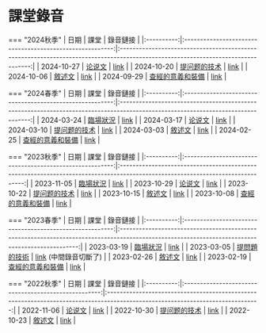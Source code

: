 # 課堂錄音

=== "2024秋季"
    |    日期    |                            課堂                            |                                                             錄音鏈接                                                             |
    |:----------:|:--------------------------------------------------------:|:--------------------------------------------------------------------------------------------------------------------------------:|
    | 2024-10-27 |      [论说文](../class-notes/lesson-4-argumentation.md)      | [link](https://www.dropbox.com/scl/fi/91rf6sct3yzv3ectl5i7g/20241027-class-4-recording.mp3?rlkey=or4ph80h2uii506qn2brs2m5g&dl=0) |
    | 2024-10-20 |      [提问题的技术](../class-notes/lesson-3-questioning.md)      | [link](https://www.dropbox.com/scl/fi/nxtyk25sc2w98p3x3a2v9/20241020-class-3-recording.mp3?rlkey=8ctxc4b5y4ic1ra5eqp2ugkdt&dl=0) |
    | 2024-10-06 |       [敘述文](../class-notes/lesson-2-narrative.md)       | [link](https://www.dropbox.com/scl/fi/vgnd6ylxlty4ud8sg64vv/20241007-class-2-recording.mp3?rlkey=gb72p63of8jiwar3g3qubgvnb&dl=0) |
    | 2024-09-29 | [查經的意義和裝備](../class-notes/lesson-1-foundations.md) | [link](https://www.dropbox.com/scl/fi/7xnpeh0sz8vwr8ekk21eb/20240929-class-1-recording.mp3?rlkey=62q5ni2wewxuq8ochrabpa4he&dl=0) |

=== "2024春季"
    |    日期    |                            課堂                            |                                                             錄音鏈接                                                             |
    |:----------:|:--------------------------------------------------------:|:--------------------------------------------------------------------------------------------------------------------------------:|
    | 2024-03-24 |     [臨場狀況](../class-notes/lesson-5-situations.md)      | [link](https://www.dropbox.com/scl/fi/gch93zme97lwu2h3q76cx/20240324-class-5-recording.mp3?rlkey=qozw97w9ebbthj1ndovlill44&dl=0) |
    | 2024-03-17 |     [论说文](../class-notes/lesson-4-argumentation.md)     | [link](https://www.dropbox.com/scl/fi/h02u2fl5f599zg74urxwa/20240317-class-4-recording.mp3?rlkey=fno80mh3givw1zl6ih0fmpn0p&dl=0) |
    | 2024-03-10 |   [提问题的技术](../class-notes/lesson-3-questioning.md)   | [link](https://www.dropbox.com/scl/fi/3rswmlzkvy00pqupnnt9a/20240310-class-3-recording.mp3?rlkey=sbu4n629cx2sm1nzcci063z1p&dl=0) |
    | 2024-03-03 |       [敘述文](../class-notes/lesson-2-narrative.md)       | [link](https://www.dropbox.com/scl/fi/wou9rcw8hdb93udwlmeze/20240302-class-2-recording.mp3?rlkey=190ahbxab4a33dm1w6d7kiupt&dl=0) |
    | 2024-02-25 | [查經的意義和裝備](../class-notes/lesson-1-foundations.md) | [link](https://www.dropbox.com/scl/fi/vgxd6fvrhn7w4hnsyx060/20240225-class-1-recording.mp3?rlkey=7ixgxdz022193su0le8rfewey&dl=0) |

=== "2023秋季"
    |    日期    |                            課堂                            |                                                            錄音鏈接                                                            |
    |:----------:|:--------------------------------------------------------:|:------------------------------------------------------------------------------------------------------------------------------:|
    | 2023-11-05 |     [臨場狀況](../class-notes/lesson-5-situations.md)      | [link](https://www.dropbox.com/scl/fi/2jjqut61xx5eounxeqw6c/20231105-class-recording.mp3?rlkey=hyxughezqu4uoyq883bah3478&dl=0) |
    | 2023-10-29 |     [论说文](../class-notes/lesson-4-argumentation.md)     | [link](https://www.dropbox.com/scl/fi/9a39x6lc07dir15do7pdm/20231029-class-recording.mp3?rlkey=rq0gy0h6y5z2d5nng119t74ka&dl=0) |
    | 2023-10-22 |   [提问题的技术](../class-notes/lesson-3-questioning.md)   | [link](https://www.dropbox.com/scl/fi/tk3yi7599nbgkz8xxf666/20231022-class-recording.mp3?rlkey=nngm37tjrwbuml9qyv5i7mcjl&dl=0) |
    | 2023-10-15 |       [敘述文](../class-notes/lesson-2-narrative.md)       | [link](https://www.dropbox.com/scl/fi/55l38lg4i15o7dm26ti1p/20231015-class-recording.mp3?rlkey=jevqj3cjc1x1rjswbd209izci&dl=0) |
    | 2023-10-08 | [查經的意義和裝備](../class-notes/lesson-1-foundations.md) | [link](https://www.dropbox.com/scl/fi/tbkzv1y2g8i33nytxdf2l/20231008-class-recording.mp3?rlkey=vsgy8zdotldnwzsdy41m23b7m&dl=0) |

=== "2023春季"
    |    日期    |                            課堂                            |                                                                    錄音鏈接                                                                     |
    |:----------:|:--------------------------------------------------------:|:-----------------------------------------------------------------------------------------------------------------------------------------------:|
    | 2023-03-19 |     [臨場狀況](../class-notes/lesson-5-situations.md)      |         [link](https://www.dropbox.com/scl/fi/bh5lemfoiqgm5e5vocwer/20230319-class-recording.mp3?rlkey=34sik5mmcwlk5hjwtmemnnp5w&dl=0)          |
    | 2023-03-05 |   [提問題的技術](../class-notes/lesson-3-questioning.md)   | [link](https://www.dropbox.com/scl/fi/zsaifjp077m344c1g3vw8/20230305-class-recording.mp3?rlkey=4eio0u289y7bbqw5hj6mgv5iq&dl=0) (中間錄音切斷了) |
    | 2023-02-26 |       [敘述文](../class-notes/lesson-2-narrative.md)       |         [link](https://www.dropbox.com/scl/fi/c9sfvae73n1h51vlrvaa0/20230226-class-recording.mp3?rlkey=j3u7wr7mgll0g6pdjhxpub684&dl=0)          |
    | 2023-02-19 | [查經的意義和裝備](../class-notes/lesson-1-foundations.md) |         [link](https://www.dropbox.com/scl/fi/lbntd59t9i0qyavo7cod9/20230219-class-recording.mp3?rlkey=fpfsb4a6tk1jusirtvacv6mrc&dl=0)          |

=== "2022秋季"
    |    日期    |                          課堂                          |                                                            錄音鏈接                                                            |
    |:----------:|:----------------------------------------------------:|:------------------------------------------------------------------------------------------------------------------------------:|
    | 2022-11-06 |   [论说文](../class-notes/lesson-4-argumentation.md)   | [link](https://www.dropbox.com/scl/fi/c1wi4n8zvmcg1icxbhmph/20221106-class-recording.mp3?rlkey=o9t0h9rkjo05ch0guu0c0nipu&dl=0) |
    | 2022-10-30 | [提问题的技术](../class-notes/lesson-3-questioning.md) | [link](https://www.dropbox.com/scl/fi/f16sr6nbtbmo431vvsf8m/20221030-class-recording.mp3?rlkey=2knq2o2dozuu4qzbleewdh93p&dl=0) |
    | 2022-10-23 |     [敘述文](../class-notes/lesson-2-narrative.md)     | [link](https://www.dropbox.com/scl/fi/w3xev3twej0l0xq0qrlxi/20221023-class-recording.mp3?rlkey=f27sdglnk6y8fbg0hb1euqzz4&dl=0) |
